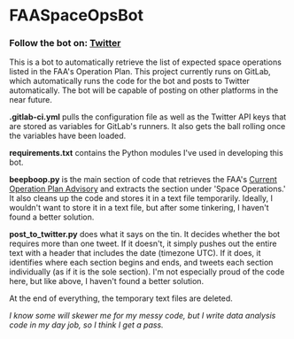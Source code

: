 # FAASpaceOpsBot
<h3>Follow the bot on: <a href="https://twitter.com/FAASpaceOpsBot">Twitter</a></h3>

This is a bot to automatically retrieve the list of expected space operations listed in the FAA's Operation Plan. This project currently runs on GitLab, which automatically runs the code for the bot and posts to Twitter automatically. The bot will be capable of posting on other platforms in the near future.

<b>.gitlab-ci.yml</b> pulls the configuration file as well as the Twitter API keys that are stored as variables for GitLab's runners. It also gets the ball rolling once the variables have been loaded.

<b>requirements.txt</b> contains the Python modules I've used in developing this bot.

<b>beepboop.py</b> is the main section of code that retrieves the FAA's <a href="https://www.fly.faa.gov/adv/adv_spt.jsp">Current Operation Plan Advisory</a> and extracts the section under 'Space Operations.' It also cleans up the code and stores it in a text file temporarily. Ideally, I wouldn't want to store it in a text file, but after some tinkering, I haven't found a better solution.

<b>post_to_twitter.py</b> does what it says on the tin. It decides whether the bot requires more than one tweet. If it doesn't, it simply pushes out the entire text with a header that includes the date (timezone UTC). If it does, it identifies where each section begins and ends, and tweets each section individually (as if it is the sole section). I'm not especially proud of the code here, but like above, I haven't found a better solution. 

At the end of everything, the temporary text files are deleted.

<i>I know some will skewer me for my messy code, but I write data analysis code in my day job, so I think I get a pass.</i>
